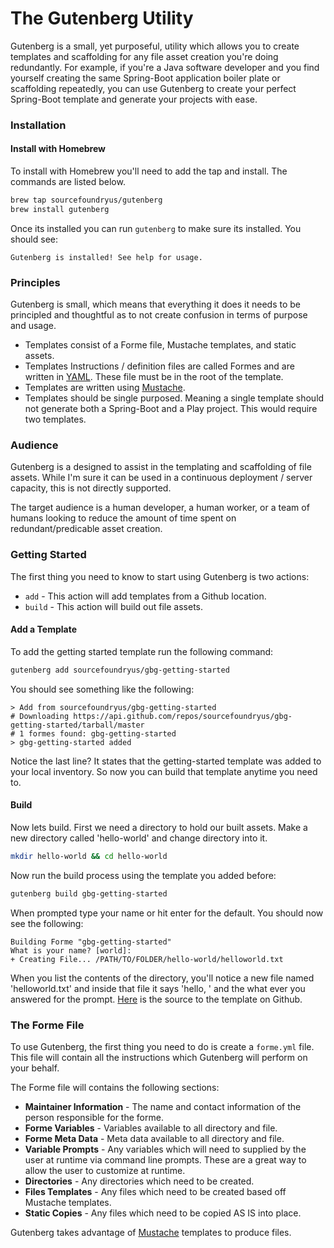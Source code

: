 # The Gutenberg Utility

Gutenberg is a small, yet purposeful, utility which allows you to create templates and scaffolding for any file asset creation you're doing redundantly.  For example, if you're a Java software developer and you find yourself creating the same Spring-Boot application boiler plate or scaffolding repeatedly, you can use Gutenberg to create your perfect Spring-Boot template and generate your projects with ease.

### Installation

#### Install with Homebrew

To install with Homebrew you'll need to add the tap and install.  The commands are listed below.

```bash
brew tap sourcefoundryus/gutenberg
brew install gutenberg
```

Once its installed you can run ```gutenberg``` to make sure its installed. You should see:

```
Gutenberg is installed! See help for usage.
```

### Principles

Gutenberg is small, which means that everything it does it needs to be principled and thoughtful as to not create confusion in terms of purpose and usage. 

* Templates consist of a Forme file, Mustache templates, and static assets.
* Templates Instructions / definition files are called Formes and are written in [YAML](http://yaml.org/).  These file must be in the root of the template.
* Templates are written using [Mustache](https://mustache.github.io/).
* Templates should be single purposed.  Meaning a single template should not generate both a Spring-Boot and a Play project.   This would require two templates.

### Audience

Gutenberg is a designed to assist in the templating and scaffolding of file assets.  While I'm sure it can be used in a continuous deployment / server capacity, this is not directly supported.

The target audience is a human developer, a human worker, or a team of humans looking to reduce the amount of time spent on redundant/predicable asset creation.

### Getting Started

The first thing you need to know to start using Gutenberg is two actions:

* ```add``` - This action will add templates from a Github location.
* ```build``` - This action will build out file assets.

#### Add a Template

To add the getting started template run the following command:

```bash
gutenberg add sourcefoundryus/gbg-getting-started
```

You should see something like the following:

```
> Add from sourcefoundryus/gbg-getting-started
# Downloading https://api.github.com/repos/sourcefoundryus/gbg-getting-started/tarball/master
# 1 formes found: gbg-getting-started
> gbg-getting-started added
```

Notice the last line?  It states that the getting-started template was added to your local inventory.  So now you can build that template anytime you need to.

#### Build

Now lets build.  First we need a directory to hold our built assets.  Make a new directory called 'hello-world' and change directory into it.

```bash
mkdir hello-world && cd hello-world
```

Now run the build process using the template you added before:

```bash
gutenberg build gbg-getting-started
```

When prompted type your name or hit enter for the default.  You should now see the following:

```
Building Forme "gbg-getting-started"
What is your name? [world]: 
+ Creating File... /PATH/TO/FOLDER/hello-world/helloworld.txt
```

When you list the contents of the directory, you'll notice a new file named 'helloworld.txt' and inside that file it says 'hello, ' and the what ever you answered for the prompt.  [Here](https://github.com/sourcefoundryus/gbg-getting-started) is the source to the template on Github.

### The Forme File

To use Gutenberg, the first thing you need to do is create a `forme.yml` file.  This file will contain all the instructions which Gutenberg will perform on your behalf.

The Forme file will contains the following sections:

* **Maintainer Information** - The name and contact information of the person responsible for the forme.
* **Forme Variables** - Variables available to all directory and file.
* **Forme Meta Data** - Meta data available to all directory and file.
* **Variable Prompts** - Any variables which will need to supplied by the user at runtime via command line prompts.  These are a great way to allow the user to customize at runtime.
* **Directories** - Any directories which need to be created.
* **Files Templates** - Any files which need to be created based off Mustache templates.
* **Static Copies** - Any files which need to be copied AS IS into place.

Gutenberg takes advantage of [Mustache](https://mustache.github.io/) templates to produce files.
